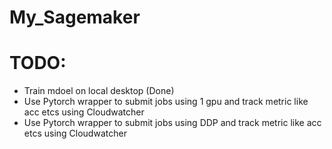 # My_Sagemaker

# TODO:
- Train mdoel on local desktop (Done)
- Use Pytorch wrapper to submit jobs using 1 gpu and track metric like acc etcs using Cloudwatcher
- Use Pytorch wrapper to submit jobs using DDP and track metric like acc etcs using Cloudwatcher